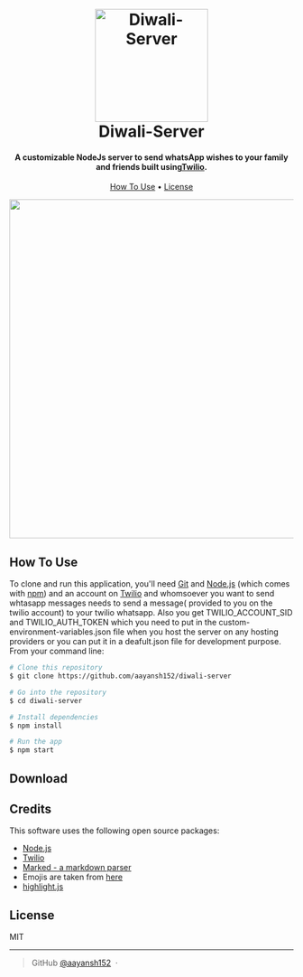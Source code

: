 <h1 align="center">
  <br>
  <a href="http://www.amitmerchant.com/electron-markdownify"><img src="https://raw.githubusercontent.com/aayansh152/diwali-server/main/img/logo.png" alt="Diwali-Server" width="200"></a>
  <br>
  Diwali-Server
  <br>
</h1>

<h4 align="center">A customizable NodeJs server to send whatsApp wishes to your family and friends built using<a href="https://www.twilio.com/" target="_blank">Twilio</a>.</h4>

<p align="center">
  <a href="#how-to-use">How To Use</a> •
  <a href="#license">License</a>
</p>
<p align="center">
  <img width="660" height="600" src="https://raw.githubusercontent.com/aayansh152/diwali-server/main/img/Diwali-Server.gif">
</p>

## How To Use

To clone and run this application, you'll need [Git](https://git-scm.com) and [Node.js](https://nodejs.org/en/download/) (which comes with [npm](http://npmjs.com)) and an account on [Twilio](https://www.twilio.com/) and whomsoever you want to send whtasapp messages needs to send a message( provided to you on the twilio account) to your twilio whatsapp. Also you get TWILIO_ACCOUNT_SID and TWILIO_AUTH_TOKEN which you need to put in the custom-environment-variables.json file when you host the server on any hosting providers or you can put it in a deafult.json file for development purpose. From your command line:

```bash
# Clone this repository
$ git clone https://github.com/aayansh152/diwali-server

# Go into the repository
$ cd diwali-server

# Install dependencies
$ npm install

# Run the app
$ npm start
```

## Download

## Credits

This software uses the following open source packages:

- [Node.js](https://nodejs.org/)
- [Twilio](https://www.twilio.com/)
- [Marked - a markdown parser](https://github.com/chjj/marked)
- Emojis are taken from [here](https://github.com/arvida/emoji-cheat-sheet.com)
- [highlight.js](https://highlightjs.org/)

## License

MIT

---

> GitHub [@aayansh152](https://github.com/aayansh) &nbsp;&middot;&nbsp;
